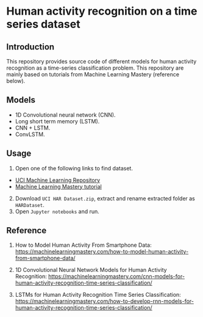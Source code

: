 # Human activity recognition on a time series dataset

## Introduction
This repository provides source code of different models for human activity recognition as a time-series classification problem. This repository are mainly based on tutorials from Machine Learning Mastery (reference below).

## Models
- 1D Convolutional neural network (CNN).
- Long short term memory (LSTM).
- CNN + LSTM.
- ConvLSTM.

## Usage
1. Open one of the following links to find dataset.
- [UCI Machine Learning Repository](https://archive.ics.uci.edu/ml/datasets/human+activity+recognition+using+smartphones)
- [Machine Learning Mastery tutorial](https://machinelearningmastery.com/how-to-model-human-activity-from-smartphone-data/)
2. Download `UCI HAR Dataset.zip`, extract and rename extracted folder as `HARDataset`.
3. Open `Jupyter notebooks` and run.

## Reference
1. How to Model Human Activity From Smartphone Data: https://machinelearningmastery.com/how-to-model-human-activity-from-smartphone-data/

2. 1D Convolutional Neural Network Models for Human Activity Recognition: https://machinelearningmastery.com/cnn-models-for-human-activity-recognition-time-series-classification/

3. LSTMs for Human Activity Recognition Time Series Classification: https://machinelearningmastery.com/how-to-develop-rnn-models-for-human-activity-recognition-time-series-classification/